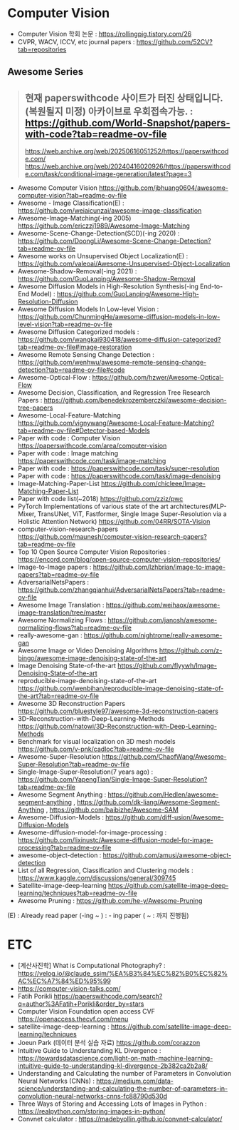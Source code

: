 
# Computer Vision  
- Computer Vision 학회 논문 : https://rollingpig.tistory.com/26
- CVPR, WACV, ICCV, etc journal papers : https://github.com/52CV?tab=repositories

## Awesome Series
> ## 현재 paperswithcode 사이트가 터진 상태입니다. (복원될지 미정) 아카이브로 우회접속가능. : https://github.com/World-Snapshot/papers-with-code?tab=readme-ov-file
> https://web.archive.org/web/20250616051252/https://paperswithcode.com/
> https://web.archive.org/web/20240416020926/https://paperswithcode.com/task/conditional-image-generation/latest?page=3

- Awesome Computer Vision https://github.com/jbhuang0604/awesome-computer-vision?tab=readme-ov-file
- Awesome - Image Classification(E) : https://github.com/weiaicunzai/awesome-image-classification
- Awesome-Image-Matching(-ing 2005) https://github.com/ericzzj1989/Awesome-Image-Matching
- Awesome-Scene-Change-Detection(SCD)(-ing 2020) : https://github.com/DoongLi/Awesome-Scene-Change-Detection?tab=readme-ov-file
- Awesome works on Unsupervised Object Localization(E) : https://github.com/valeoai/Awesome-Unsupervised-Object-Localization
- Awesome-Shadow-Removal(-ing 2021) : https://github.com/GuoLanqing/Awesome-Shadow-Removal
- Awesome Diffusion Models in High-Resolution Synthesis(-ing End-to-End Model) : https://github.com/GuoLanqing/Awesome-High-Resolution-Diffusion
- Awesome Diffusion Models In Low-level Vision : https://github.com/ChunmingHe/awesome-diffusion-models-in-low-level-vision?tab=readme-ov-file
- Awesome Diffusion Categorized models : https://github.com/wangkai930418/awesome-diffusion-categorized?tab=readme-ov-file#image-restoration
- Awesome Remote Sensing Change Detection : https://github.com/wenhwu/awesome-remote-sensing-change-detection?tab=readme-ov-file#code
- Awesome-Optical-Flow : https://github.com/hzwer/Awesome-Optical-Flow
- Awesome Decision, Classification, and Regression Tree Research Papers : https://github.com/benedekrozemberczki/awesome-decision-tree-papers
- Awesome-Local-Feature-Matching https://github.com/vignywang/Awesome-Local-Feature-Matching?tab=readme-ov-file#Detector-based-Models
- Paper with code : Computer Vision https://paperswithcode.com/area/computer-vision
- Paper with code : Image matching https://paperswithcode.com/task/image-matching
- Paper with code : https://paperswithcode.com/task/super-resolution
- Paper with code : https://paperswithcode.com/task/image-denoising
- Image-Matching-Paper-List https://github.com/chicleee/Image-Matching-Paper-List
- Paper with code list(~2018) https://github.com/zziz/pwc
- PyTorch Implementations of various state of the art architectures(MLP-Mixer, TransUNet, ViT, Fastformer, Single Image Super-Resolution via a Holistic Attention Network) https://github.com/04RR/SOTA-Vision
- computer-vision-research-papers https://github.com/maunesh/computer-vision-research-papers?tab=readme-ov-file
- Top 10 Open Source Computer Vision Repositories : https://encord.com/blog/open-source-computer-vision-repositories/
- Image-to-Image papers : https://github.com/lzhbrian/image-to-image-papers?tab=readme-ov-file
- AdversarialNetsPapers : https://github.com/zhangqianhui/AdversarialNetsPapers?tab=readme-ov-file
- Awesome Image Translation : https://github.com/weihaox/awesome-image-translation/tree/master
- Awesome Normalizing Flows : https://github.com/janosh/awesome-normalizing-flows?tab=readme-ov-file
- really-awesome-gan : https://github.com/nightrome/really-awesome-gan
- Awesome Image or Video Denoising Algorithms https://github.com/z-bingo/awesome-image-denoising-state-of-the-art
- Image Denoising State-of-the-art https://github.com/flyywh/Image-Denoising-State-of-the-art
- reproducible-image-denoising-state-of-the-art https://github.com/wenbihan/reproducible-image-denoising-state-of-the-art?tab=readme-ov-file
- Awesome 3D Reconstruction Papers https://github.com/bluestyle97/awesome-3d-reconstruction-papers
- 3D-Reconstruction-with-Deep-Learning-Methods https://github.com/natowi/3D-Reconstruction-with-Deep-Learning-Methods
- Benchmark for visual localization on 3D mesh models https://github.com/v-pnk/cadloc?tab=readme-ov-file
- Awesome-Super-Resolution https://github.com/ChaofWang/Awesome-Super-Resolution?tab=readme-ov-file
- Single-Image-Super-Resolution(7 years ago) : https://github.com/YapengTian/Single-Image-Super-Resolution?tab=readme-ov-file
- Awesome Segment Anything : https://github.com/Hedlen/awesome-segment-anything , https://github.com/dk-liang/Awesome-Segment-Anything , https://github.com/baibizhe/Awesome-SAM
- Awesome-Diffusion-Models : https://github.com/diff-usion/Awesome-Diffusion-Models
- Awesome-diffusion-model-for-image-processing : https://github.com/lixinustc/Awesome-diffusion-model-for-image-processing?tab=readme-ov-file
- awesome-object-detection : https://github.com/amusi/awesome-object-detection
- List of all Regression, Classification and Clustering models : https://www.kaggle.com/discussions/general/309745
- Satellite-image-deep-learning https://github.com/satellite-image-deep-learning/techniques?tab=readme-ov-file
- Awesome Pruning : https://github.com/he-y/Awesome-Pruning

(E) : Already read paper
(-ing ~ ) : - ing paper ( ~ : 까지 진행됨)

# ETC
- [계산사진학] What is Computational Photography? : https://velog.io/@claude_ssim/%EA%B3%84%EC%82%B0%EC%82%AC%EC%A7%84%ED%95%99
- https://computer-vision-talks.com/
- Fatih Porikli https://paperswithcode.com/search?q=author%3AFatih+Porikli&order_by=stars
- Computer Vision Foundation open access CVF https://openaccess.thecvf.com/menu
- satellite-image-deep-learning : https://github.com/satellite-image-deep-learning/techniques
- Joeun Park (데이터 분석 실습 자료) https://github.com/corazzon
- Intuitive Guide to Understanding KL Divergence : https://towardsdatascience.com/light-on-math-machine-learning-intuitive-guide-to-understanding-kl-divergence-2b382ca2b2a8/
- Understanding and Calculating the number of Parameters in Convolution Neural Networks (CNNs) : https://medium.com/data-science/understanding-and-calculating-the-number-of-parameters-in-convolution-neural-networks-cnns-fc88790d530d
- Three Ways of Storing and Accessing Lots of Images in Python : https://realpython.com/storing-images-in-python/
- Convnet calculator : https://madebyollin.github.io/convnet-calculator/  
